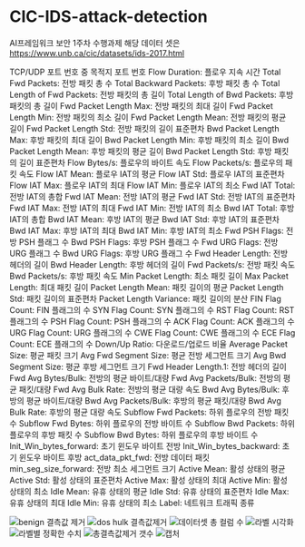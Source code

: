 # CIC-IDS-attack-detection
AI프레임워크 보안 1주차 수행과제
해당 데이터 셋은 https://www.unb.ca/cic/datasets/ids-2017.html


TCP/UDP 포트 번호 중 목적지 포트 번호
Flow Duration: 플로우 지속 시간
Total Fwd Packets: 전방 패킷 총 수
Total Backward Packets: 후방 패킷 총 수
Total Length of Fwd Packets: 전방 패킷의 총 길이
Total Length of Bwd Packets: 후방 패킷의 총 길이
Fwd Packet Length Max: 전방 패킷의 최대 길이
Fwd Packet Length Min: 전방 패킷의 최소 길이
Fwd Packet Length Mean: 전방 패킷의 평균 길이
Fwd Packet Length Std: 전방 패킷의 길이 표준편차
Bwd Packet Length Max: 후방 패킷의 최대 길이
Bwd Packet Length Min: 후방 패킷의 최소 길이
Bwd Packet Length Mean: 후방 패킷의 평균 길이
Bwd Packet Length Std: 후방 패킷의 길이 표준편차
Flow Bytes/s: 플로우의 바이트 속도
Flow Packets/s: 플로우의 패킷 속도
Flow IAT Mean: 플로우 IAT의 평균
Flow IAT Std: 플로우 IAT의 표준편차
Flow IAT Max: 플로우 IAT의 최대
Flow IAT Min: 플로우 IAT의 최소
Fwd IAT Total: 전방 IAT의 총합
Fwd IAT Mean: 전방 IAT의 평균
Fwd IAT Std: 전방 IAT의 표준편차
Fwd IAT Max: 전방 IAT의 최대
Fwd IAT Min: 전방 IAT의 최소
Bwd IAT Total: 후방 IAT의 총합
Bwd IAT Mean: 후방 IAT의 평균
Bwd IAT Std: 후방 IAT의 표준편차
Bwd IAT Max: 후방 IAT의 최대
Bwd IAT Min: 후방 IAT의 최소
Fwd PSH Flags: 전방 PSH 플래그 수
Bwd PSH Flags: 후방 PSH 플래그 수
Fwd URG Flags: 전방 URG 플래그 수
Bwd URG Flags: 후방 URG 플래그 수
Fwd Header Length: 전방 헤더의 길이
Bwd Header Length: 후방 헤더의 길이
Fwd Packets/s: 전방 패킷 속도
Bwd Packets/s: 후방 패킷 속도
Min Packet Length: 최소 패킷 길이
Max Packet Length: 최대 패킷 길이
Packet Length Mean: 패킷 길이의 평균
Packet Length Std: 패킷 길이의 표준편차
Packet Length Variance: 패킷 길이의 분산
FIN Flag Count: FIN 플래그의 수
SYN Flag Count: SYN 플래그의 수 
RST Flag Count: RST 플래그의 수
PSH Flag Count: PSH 플래그의 수
ACK Flag Count: ACK 플래그의 수
URG Flag Count: URG 플래그의 수
CWE Flag Count: CWE 플래그의 수
ECE Flag Count: ECE 플래그의 수
Down/Up Ratio: 다운로드/업로드 비율
Average Packet Size: 평균 패킷 크기
Avg Fwd Segment Size: 평균 전방 세그먼트 크기
Avg Bwd Segment Size: 평균 후방 세그먼트 크기
Fwd Header Length.1: 전방 헤더의 길이
Fwd Avg Bytes/Bulk: 전방의 평균 바이트/대량
Fwd Avg Packets/Bulk: 전방의 평균 패킷/대량
Fwd Avg Bulk Rate: 전방의 평균 대량 속도
Bwd Avg Bytes/Bulk: 후방의 평균 바이트/대량
Bwd Avg Packets/Bulk: 후방의 평균 패킷/대량
Bwd Avg Bulk Rate: 후방의 평균 대량 속도
Subflow Fwd Packets: 하위 플로우의 전방 패킷 수
Subflow Fwd Bytes: 하위 플로우의 전방 바이트 수
Subflow Bwd Packets: 하위 플로우의 후방 패킷 수
Subflow Bwd Bytes: 하위 플로우의 후방 바이트 수
Init_Win_bytes_forward: 초기 윈도우 바이트 전방
Init_Win_bytes_backward: 초기 윈도우 바이트 후방
act_data_pkt_fwd: 전방 데이터 패킷
min_seg_size_forward: 전방 최소 세그먼트 크기
Active Mean: 활성 상태의 평균
Active Std: 활성 상태의 표준편차
Active Max: 활성 상태의 최대
Active Min: 활성 상태의 최소
Idle Mean: 유휴 상태의 평균
Idle Std: 유휴 상태의 표준편차
Idle Max: 유휴 상태의 최대
Idle Min: 유휴 상태의 최소
Label: 네트워크 트래픽 종류












![benign 결측값 제거](https://github.com/thejysplay/CIC-IDS-attack-detection/assets/101304095/fb470115-397c-41ad-a38d-516566250503)
![dos hulk 결측값제거](https://github.com/thejysplay/CIC-IDS-attack-detection/assets/101304095/43297baf-903a-443d-a4d0-c12a88271c28)
![데이터셋 총 컬럼 수](https://github.com/thejysplay/CIC-IDS-attack-detection/assets/101304095/311ca7ab-c5c2-42a3-87b6-062863018265)
![라벨 시각화](https://github.com/thejysplay/CIC-IDS-attack-detection/assets/101304095/9fbe9740-fc92-4729-8443-58e32107f334)
![라벨별 정확한 수치](https://github.com/thejysplay/CIC-IDS-attack-detection/assets/101304095/7887ef3b-9d3f-4255-867f-50c5d0d99cfc)
![총결측값제거 갯수](https://github.com/thejysplay/CIC-IDS-attack-detection/assets/101304095/b0b1c162-9323-4f5a-8a23-633c716b91d1)
![캡처](https://github.com/thejysplay/CIC-IDS-attack-detection/assets/101304095/08d1ca40-439e-4807-8dd0-125f64581334)

